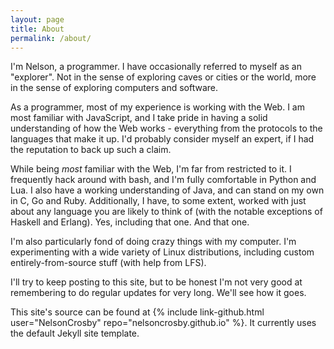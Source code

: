 ```yaml
---
layout: page
title: About
permalink: /about/
---
```


I'm Nelson, a programmer. I have occasionally referred to myself as an
"explorer". Not in the sense of exploring caves or cities or the world, more
in the sense of exploring computers and software.

As a programmer, most of my experience is working with the Web. I am most
familiar with JavaScript, and I take pride in having a solid understanding
of how the Web works - everything from the protocols to the languages that
make it up. I'd probably consider myself an expert, if I had the reputation
to back up such a claim.

While being _most_ familiar with the Web, I'm far from restricted to it. I
frequently hack around with bash, and I'm fully comfortable in Python and
Lua. I also have a working understanding of Java, and can stand on my own in
C, Go and Ruby. Additionally, I have, to some extent, worked with just about
any language you are likely to think of (with the notable exceptions of
Haskell and Erlang). Yes, including that one. And that one.

I'm also particularly fond of doing crazy things with my computer. I'm
experimenting with a wide variety of Linux distributions, including custom
entirely-from-source stuff (with help from LFS).

I'll try to keep posting to this site, but to be honest I'm not very good at
remembering to do regular updates for very long. We'll see how it goes.

This site's source can be found at
{% include link-github.html
  user="NelsonCrosby" repo="nelsoncrosby.github.io" %}.
It currently uses the default Jekyll site template.
